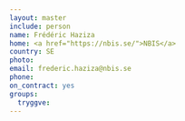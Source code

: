 ```yaml
---
layout: master
include: person
name: Frédéric Haziza
home: <a href="https://nbis.se/">NBIS</a>
country: SE
photo:
email: frederic.haziza@nbis.se
phone:
on_contract: yes
groups:
  tryggve:
---
```

